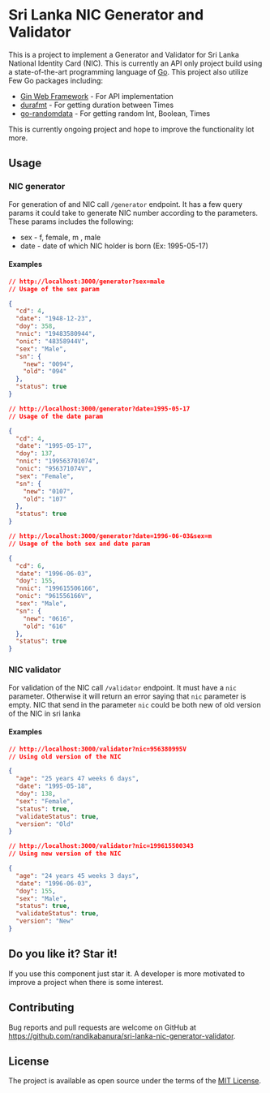 # Sri Lanka NIC Generator and Validator

This is a project to implement a Generator and Validator for Sri Lanka National Identity Card (NIC).
This is currently an API only project build using a state-of-the-art programming language of [Go](https://golang.org/).
This project also utilize Few Go packages including:
  * [Gin Web Framework](https://github.com/gin-gonic/) - For API implementation
  * [durafmt](https://github.com/hako/durafmt) - For getting duration between Times
  * [go-randomdata](https://github.com/Pallinder/go-randomdata) - For getting random Int, Boolean, Times

This is currently ongoing project and hope to improve the functionality lot more.

## Usage

### NIC generator
For generation of and NIC call ```/generator``` endpoint. It has a few query params it could take
to generate NIC number according to the parameters. These params includes the following:
  * sex - f, female, m , male
  * date - date of which NIC holder is born (Ex: 1995-05-17)

#### Examples
```json
// http://localhost:3000/generator?sex=male
// Usage of the sex param

{
  "cd": 4,
  "date": "1948-12-23",
  "doy": 358,
  "nnic": "19483580944",
  "onic": "48358944V",
  "sex": "Male",
  "sn": {
    "new": "0094",
    "old": "094"
  },
  "status": true
}

// http://localhost:3000/generator?date=1995-05-17
// Usage of the date param

{
  "cd": 4,
  "date": "1995-05-17",
  "doy": 137,
  "nnic": "199563701074",
  "onic": "956371074V",
  "sex": "Female",
  "sn": {
    "new": "0107",
    "old": "107"
  },
  "status": true
}

// http://localhost:3000/generator?date=1996-06-03&sex=m
// Usage of the both sex and date param

{
  "cd": 6,
  "date": "1996-06-03",
  "doy": 155,
  "nnic": "199615506166",
  "onic": "961556166V",
  "sex": "Male",
  "sn": {
    "new": "0616",
    "old": "616"
  },
  "status": true
}
```

### NIC validator
For validation of the NIC call ```/validator``` endpoint. It must have a ```nic``` parameter.
Otherwise it will return an error saying that ```nic``` parameter is empty. NIC that send in the parameter ```nic``` could be
both new of old version of the NIC in sri lanka

#### Examples

```json
// http://localhost:3000/validator?nic=956380995V
// Using old version of the NIC

{
  "age": "25 years 47 weeks 6 days",
  "date": "1995-05-18",
  "doy": 138,
  "sex": "Female",
  "status": true,
  "validateStatus": true,
  "version": "Old"
}

// http://localhost:3000/validator?nic=199615500343
// Using new version of the NIC

{
  "age": "24 years 45 weeks 3 days",
  "date": "1996-06-03",
  "doy": 155,
  "sex": "Male",
  "status": true,
  "validateStatus": true,
  "version": "New"
}

```

## Do you like it? Star it!
If you use this component just star it. A developer is more motivated to improve a project when there is some interest.

## Contributing
Bug reports and pull requests are welcome on GitHub at https://github.com/randikabanura/sri-lanka-nic-generator-validator.

## License
The project is available as open source under the terms of the [MIT License](https://opensource.org/licenses/MIT).
